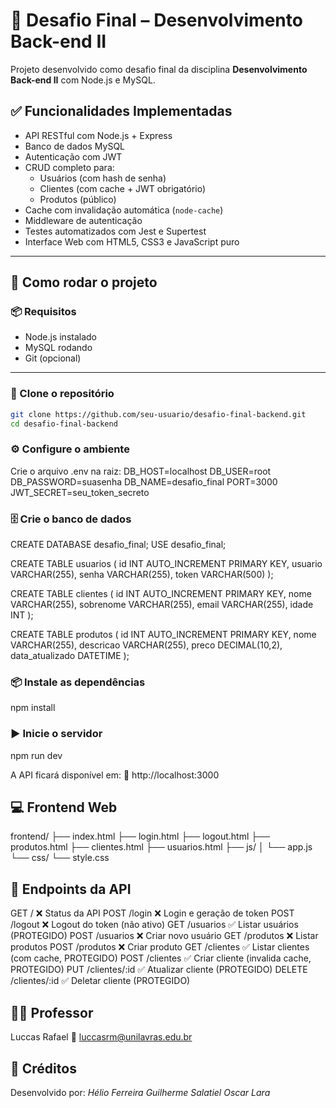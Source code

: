 # 🧠 Desafio Final – Desenvolvimento Back-end II

Projeto desenvolvido como desafio final da disciplina **Desenvolvimento Back-end II** com Node.js e MySQL.

## ✅ Funcionalidades Implementadas

- API RESTful com Node.js + Express
- Banco de dados MySQL
- Autenticação com JWT
- CRUD completo para:
  - Usuários (com hash de senha)
  - Clientes (com cache + JWT obrigatório)
  - Produtos (público)
- Cache com invalidação automática (`node-cache`)
- Middleware de autenticação
- Testes automatizados com Jest e Supertest
- Interface Web com HTML5, CSS3 e JavaScript puro

---

## 🚀 Como rodar o projeto

### 📦 Requisitos

- Node.js instalado
- MySQL rodando
- Git (opcional)

---

### 📁 Clone o repositório

```bash
git clone https://github.com/seu-usuario/desafio-final-backend.git
cd desafio-final-backend
```
### ⚙️ Configure o ambiente
Crie o arquivo .env na raiz:
DB_HOST=localhost
DB_USER=root
DB_PASSWORD=suasenha
DB_NAME=desafio_final
PORT=3000
JWT_SECRET=seu_token_secreto

### 🗄️ Crie o banco de dados
CREATE DATABASE desafio_final;
USE desafio_final;

CREATE TABLE usuarios (
  id INT AUTO_INCREMENT PRIMARY KEY,
  usuario VARCHAR(255),
  senha VARCHAR(255),
  token VARCHAR(500)
);

CREATE TABLE clientes (
  id INT AUTO_INCREMENT PRIMARY KEY,
  nome VARCHAR(255),
  sobrenome VARCHAR(255),
  email VARCHAR(255),
  idade INT
);

CREATE TABLE produtos (
  id INT AUTO_INCREMENT PRIMARY KEY,
  nome VARCHAR(255),
  descricao VARCHAR(255),
  preco DECIMAL(10,2),
  data_atualizado DATETIME
);

### 📦 Instale as dependências
npm install

### ▶️ Inicie o servidor
npm run dev

A API ficará disponível em:
📡 http://localhost:3000

## 💻 Frontend Web

frontend/
├── index.html
├── login.html
├── logout.html
├── produtos.html
├── clientes.html
├── usuarios.html
├── js/
│   └── app.js
└── css/
    └── style.css

## 📝 Endpoints da API
GET	/	❌	Status da API
POST /login	❌	Login e geração de token
POST /logout	❌	Logout do token (não ativo)
GET	/usuarios	✅	Listar usuários (PROTEGIDO)
POST /usuarios	❌	Criar novo usuário
GET	/produtos	❌	Listar produtos
POST /produtos	❌	Criar produto
GET	/clientes	✅	Listar clientes (com cache, PROTEGIDO) 
POST /clientes	✅	Criar cliente (invalida cache, PROTEGIDO)
PUT	/clientes/:id	✅	Atualizar cliente (PROTEGIDO)
DELETE /clientes/:id	✅	Deletar cliente (PROTEGIDO)

## 👨‍🏫 Professor
Luccas Rafael
📧 luccasrm@unilavras.edu.br

## 🏁 Créditos
Desenvolvido por: 
*Hélio Ferreira*
*Guilherme Salatiel*
*Oscar Lara*